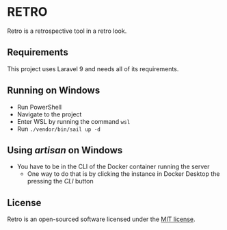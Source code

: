 # RETRO

Retro is a retrospective tool in a retro look.

## Requirements

This project uses Laravel 9 and needs all of its requirements.

## Running on Windows

- Run PowerShell
- Navigate to the project
- Enter WSL by running the command `wsl`
- Run `./vendor/bin/sail up -d`

## Using *artisan* on Windows

- You have to be in the CLI of the Docker container running the server
    - One way to do that is by clicking the instance in Docker Desktop the pressing the *CLI* button

## License

Retro is an open-sourced software licensed under the [MIT license](https://opensource.org/licenses/MIT).
